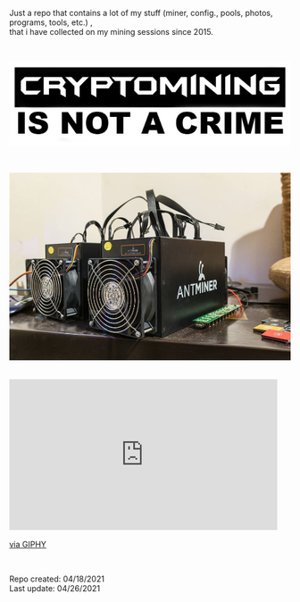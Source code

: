 Just a repo that contains a lot of my stuff (miner, config., pools, photos, programs, tools, etc.) , <BR> that i have collected on my mining sessions since 2015. 


<BR>
  
 

![Alt text](https://raw.githubusercontent.com/JonnyBanana/Mining_Stuff/main/Stickers/sticker.jpg)

</BR>

 

![Alt text](https://raw.githubusercontent.com/JonnyBanana/Mining_Stuff/main/Antminer_S3/S3.jpg)

</BR>



<iframe src="https://giphy.com/embed/NsvULiQk1K7dlERpf9" width="480" height="270" frameBorder="0" class="giphy-embed" allowFullScreen></iframe><p><a href="https://giphy.com/gifs/NsvULiQk1K7dlERpf9">via GIPHY</a></p>

</BR>


Repo created: 04/18/2021
</BR>
Last update: 04/26/2021
